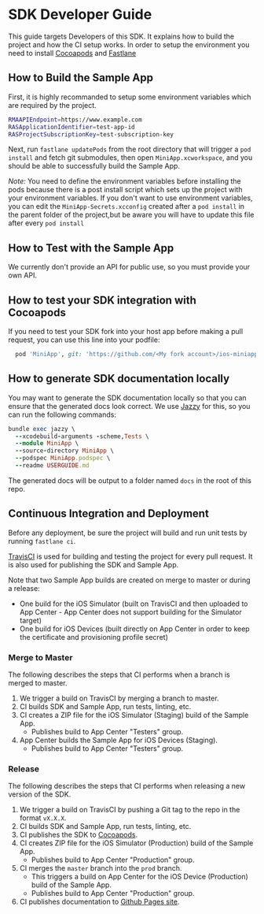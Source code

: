 # SDK Developer Guide

This guide targets Developers of this SDK. It explains how to build the project and how the CI setup works. In order to setup the environment you need to install [Cocoapods](https://guides.cocoapods.org/using/getting-started.html) and [Fastlane](https://docs.fastlane.tools/getting-started/ios/setup/)

## <a name="sample-app" /> How to Build the Sample App

First, it is highly recommanded to setup some environment variables which are required by the project.

```bash
RMAAPIEndpoint=https://www.example.com
RASApplicationIdentifier=test-app-id
RASProjectSubscriptionKey=test-subscription-key
```

Next, run `fastlane updatePods` from the root directory that will trigger a `pod install` and fetch git submodules, then open `MiniApp.xcworkspace`, and you should be able to successfully build the Sample App.

*Note:* You need to define the environment variables before installing the pods because there is a post install script which sets up the project with your environment variables. If you don't want to use environment variables, you can edit the `MiniApp-Secrets.xcconfig` created after a `pod install` in the parent folder of the project,but be aware you will have to update this file after every `pod install`

## How to Test with the Sample App

We currently don't provide an API for public use, so you must provide your own API.

## How to test your SDK integration with Cocoapods

If you need to test your SDK fork into your host app before making a pull request, you can use this line into your podfile:

```ruby
  pod 'MiniApp', git: 'https://github.com/<My fork account>/ios-miniapp', branch: 'master', submodules: true
```

## How to generate SDK documentation locally

You may want to generate the SDK documentation locally so that you can ensure that the generated docs look correct. 
We use [Jazzy](https://github.com/realm/jazzy) for this, so you can run the following commands:

```ruby
bundle exec jazzy \
  --xcodebuild-arguments -scheme,Tests \
  --module MiniApp \
  --source-directory MiniApp \
  --podspec MiniApp.podspec \
  --readme USERGUIDE.md
```

The generated docs will be output to a folder named `docs` in the root of this repo.

## Continuous Integration and Deployment

Before any deployment, be sure the project will build and run unit tests by running `fastlane ci`.

[TravisCI](https://travis-ci.org/github/rakutentech/ios-miniapp) is used for building and testing the project for every pull request. It is also used for publishing the SDK and Sample App.

Note that two Sample App builds are created on merge to master or during a release: 
- One build for the iOS Simulator (built on TravisCI and then uploaded to App Center - App Center does not support building for the Simulator target)
- One build for iOS Devices (built directly on App Center in order to keep the certificate and provisioning profile secret)

### Merge to Master

The following describes the steps that CI performs when a branch is merged to master.

1. We trigger a build on TravisCI by merging a branch to master.
2. CI builds SDK and Sample App, run tests, linting, etc.
3. CI creates a ZIP file for the iOS Simulator (Staging) build of the Sample App.
    - Publishes build to App Center "Testers" group.
4. App Center builds the Sample App for iOS Devices (Staging).
    - Publishes build to App Center "Testers" group.

### Release

The following describes the steps that CI performs when releasing a new version of the SDK.

1. We trigger a build on TravisCI by pushing a Git tag to the repo in the format `vX.X.X`.
2. CI builds SDK and Sample App, run tests, linting, etc.
3. CI publishes the SDK to [Cocoapods](https://cocoapods.org/pods/MiniApp).
4. CI creates ZIP file for the iOS Simulator (Production) build of the Sample App.
    - Publishes build to App Center "Production" group.
5. CI merges the `master` branch into the `prod` branch.
    - This triggers a build on App Center for the iOS Device (Production) build of the Sample App.
    - Publishes build to App Center "Production" group.
6. CI publishes documentation to [Github Pages site](https://rakutentech.github.io/ios-miniapp).
